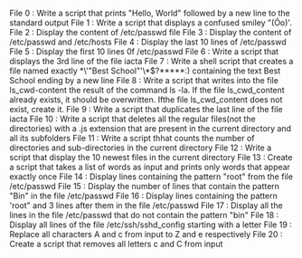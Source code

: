 File 0 : Write a script that prints "Hello, World" followed by a new line to the standard output
File 1 : Write a script that displays a confused smiley "(Ôo)'.
File 2 : Display the content of /etc/passwd file
File 3 : Display the content of /etc/passwd and /etc/hosts
File 4 : Display the last 10 lines of /etc/passwd
File 5 : Display the first 10 lines 0f /etc/passwd
File 6 : Write a script that displays the 3rd line of the file iacta
File 7 : Write a shell script that creates a file named exactly \*\\'"Best School"\'\\*$\?\*\*\*\*\*:) containing the text Best School ending by a new line
File 8 : Write a script that writes into the file ls_cwd-content the result of the command ls -la. If the file ls_cwd_content already exists, it should be overwritten. Ifthe file ls_cwd_content does not exist, create it.
File 9 : Write a script that duplicates the last line of the file iacta
File 10 : Write a script that deletes all the regular files(not the directories) with a .js extension that are present in the current directory and all its subfolders
File 11 : Write a script thhat counts the number of directories and sub-directories in the current directory
File 12 : Write a script that display the 10 newest files in the current directory
File 13 : Create a script that takes a list of words as input and prints only words that appear exactly once
File 14 : Display lines containing the pattern "root" from the file /etc/passwd
File 15 : Display the number of lines that contain the pattern "Bin" in the file /etc/passwd
File 16 : Display lines containing the pattern 'root" and 3 lines after them in the file /etc/passwd
File 17 : Display all the lines in the file /etc/passwd that do not contain the pattern "bin"
File 18 : Display all lines of the file /etc/ssh/sshd_config starting with a letter
File 19 : Replace all characters A and c from input to Z and e respectively
File 20 : Create a script that removes all letters c and C from input
